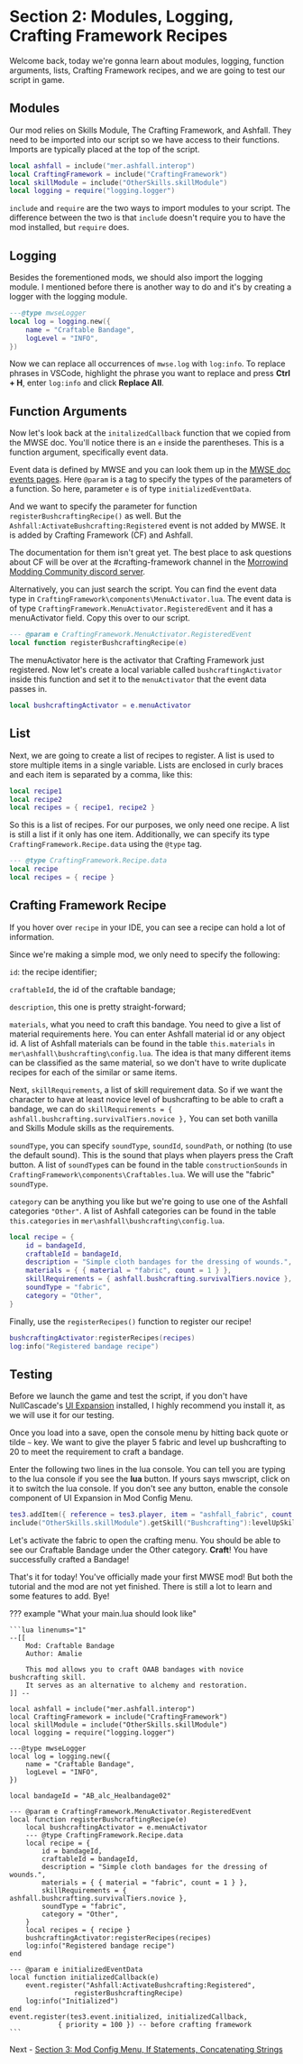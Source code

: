 # Section 2: Modules, Logging, Crafting Framework Recipes

Welcome back, today we're gonna learn about modules, logging, function arguments, lists, Crafting Framework recipes, and we are going to test our script in game.

## Modules

Our mod relies on Skills Module, The Crafting Framework, and Ashfall. They need to be imported into our script so we have access to their functions. Imports are typically placed at the top of the script.

```lua
local ashfall = include("mer.ashfall.interop")
local CraftingFramework = include("CraftingFramework")
local skillModule = include("OtherSkills.skillModule")
local logging = require("logging.logger")
```

`include` and `require` are the two ways to import modules to your script. The difference between the two is that `include` doesn't require you to have the mod installed, but `require` does.

## Logging

Besides the forementioned mods, we should also import the logging module. I mentioned before there is another way to do and it's by creating a logger with the logging module. 

```Lua
---@type mwseLogger
local log = logging.new({
	name = "Craftable Bandage",
	logLevel = "INFO",
})
```

Now we can replace all occurrences of `mwse.log` with `log:info`. To replace phrases in VSCode, highlight the phrase you want to replace and press **Ctrl + H**, enter `log:info` and click **Replace All**.

## Function Arguments

Now let's look back at the `initalizedCallback` function that we copied from the MWSE doc. You'll notice there is an `e` inside the parentheses. This is a function argument, specifically event data.

Event data is defined by MWSE and you can look them up in the [MWSE doc events pages](https://mwse.github.io/MWSE/events/absorbedMagic/). Here `@param` is a tag to specify the types of the parameters of a function. So here, parameter `e` is of type `initializedEventData`.

And we want to specify the parameter for function `registerBushcraftingRecipe()` as well. But the `Ashfall:ActivateBushcrafting:Registered` event is not added by MWSE. It is added by Crafting Framework (CF) and Ashfall.

The documentation for them isn't great yet. The best place to ask questions about CF will be over at the #crafting-framework channel in the [Morrowind Modding Community discord server](https://discord.me/mwmods). 

Alternatively, you can just search the script. You can find the event data type in `CraftingFramework\components\MenuActivator.lua`. The event data is of type `CraftingFramework.MenuActivator.RegisteredEvent` and it has a menuActivator field. Copy this over to our script.

```Lua
--- @param e CraftingFramework.MenuActivator.RegisteredEvent
local function registerBushcraftingRecipe(e)
```

The menuActivator here is the activator that Crafting Framework just registered. Now let's create a local variable called `bushcraftingActivator` inside this function and set it to the `menuActivator` that the event data passes in.

```Lua
local bushcraftingActivator = e.menuActivator
```

## List

Next, we are going to create a list of recipes to register. A list is used to store multiple items in a single variable. Lists are enclosed in curly braces and each item is separated by a comma, like this:

```Lua
local recipe1
local recipe2
local recipes = { recipe1, recipe2 }
```

So this is a list of recipes. For our purposes, we only need one recipe. A list is still a list if it only has one item. Additionally, we can specify its type `CraftingFramework.Recipe.data` using the `@type` tag.

```Lua
--- @type CraftingFramework.Recipe.data
local recipe
local recipes = { recipe }
```

## Crafting Framework Recipe

If you hover over `recipe` in your IDE, you can see a recipe can hold a lot of information.

Since we're making a simple mod, we only need to specify the following:

`id`: the recipe identifier; 

`craftableId`, the id of the craftable bandage; 

`description`, this one is pretty straight-forward; 

`materials`, what you need to craft this bandage. You need to give a list of material requirements here. You can enter Ashfall material id or any object id. A list of Ashfall materials can be found in the table `this.materials` in `mer\ashfall\bushcrafting\config.lua`. The idea is that many different items can be classified as the same material, so we don't have to write duplicate recipes for each of the similar or same items. 

Next, `skillRequirements`, a list of skill requirement data. So if we want the character to have at least novice level of bushcrafting to be able to craft a bandage, we can do `skillRequirements = { ashfall.bushcrafting.survivalTiers.novice },` You can set both vanilla and Skills Module skills as the requirements.

`soundType`, you can specify `soundType`, `soundId`, `soundPath`, or nothing (to use the default sound). This is the sound that plays when players press the Craft button. A list of `soundType`s can be found in the table `constructionSounds` in `CraftingFramework\components\Craftables.lua`. We will use the "fabric" `soundType`.

`category` can be anything you like but we're going to use one of the Ashfall categories `"Other"`. A list of Ashfall categories can be found in the table `this.categories` in `mer\ashfall\bushcrafting\config.lua`.

```Lua
local recipe = {
    id = bandageId,
	craftableId = bandageId,
	description = "Simple cloth bandages for the dressing of wounds.",
	materials = { { material = "fabric", count = 1 } },
	skillRequirements = { ashfall.bushcrafting.survivalTiers.novice },
	soundType = "fabric",
	category = "Other",
}
```

Finally, use the `registerRecipes()` function to register our recipe! 

```Lua
bushcraftingActivator:registerRecipes(recipes)
log:info("Registered bandage recipe")
```

## Testing

Before we launch the game and test the script, if you don't have NullCascade's [UI Expansion](https://www.nexusmods.com/morrowind/mods/46071) installed, I highly recommend you install it, as we will use it for our testing.

Once you load into a save, open the console menu by hitting back quote or tilde `~` key. We want to give the player 5 fabric and level up bushcrafting to 20 to meet the requirement to craft a bandage. 

Enter the following two lines in the lua console. You can tell you are typing to the lua console if you see the **lua** button. If yours says mwscript, click on it to switch the lua console. If you don't see any button, enable the console component of UI Expansion in Mod Config Menu.

```Lua
tes3.addItem({ reference = tes3.player, item = "ashfall_fabric", count = 5 })
include("OtherSkills.skillModule").getSkill("Bushcrafting"):levelUpSkill(10)
```

Let's activate the fabric to open the crafting menu. You should be able to see our Craftable Bandage under the Other category. **Craft**! You have successfully crafted a Bandage!

That's it for today! You've officially made your first MWSE mod! But both the tutorial and the mod are not yet finished. There is still a lot to learn and some features to add. Bye!

??? example "What your main.lua should look like"
    
    ```lua linenums="1"
	--[[
		Mod: Craftable Bandage
		Author: Amalie

		This mod allows you to craft OAAB bandages with novice bushcrafting skill.
		It serves as an alternative to alchemy and restoration.
	]] --

	local ashfall = include("mer.ashfall.interop")
	local CraftingFramework = include("CraftingFramework")
	local skillModule = include("OtherSkills.skillModule")
	local logging = require("logging.logger")

	---@type mwseLogger
	local log = logging.new({
		name = "Craftable Bandage",
		logLevel = "INFO",
	})

	local bandageId = "AB_alc_Healbandage02"

	--- @param e CraftingFramework.MenuActivator.RegisteredEvent
	local function registerBushcraftingRecipe(e)
		local bushcraftingActivator = e.menuActivator
		--- @type CraftingFramework.Recipe.data
		local recipe = {
			id = bandageId,
			craftableId = bandageId,
			description = "Simple cloth bandages for the dressing of wounds.",
			materials = { { material = "fabric", count = 1 } },
			skillRequirements = { ashfall.bushcrafting.survivalTiers.novice },
			soundType = "fabric",
			category = "Other",
		}
		local recipes = { recipe }
		bushcraftingActivator:registerRecipes(recipes)
		log:info("Registered bandage recipe")
	end

	--- @param e initializedEventData
	local function initializedCallback(e)
		event.register("Ashfall:ActivateBushcrafting:Registered",
					registerBushcraftingRecipe)
		log:info("Initialized")
	end
	event.register(tes3.event.initialized, initializedCallback,
				{ priority = 100 }) -- before crafting framework
    ```

Next - [Section 3: Mod Config Menu, If Statements, Concatenating Strings](https://amaliegay.github.io/mwse-modding-tutorial/3_mcm/)